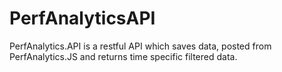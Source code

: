 # PerfAnalyticsAPI
PerfAnalytics.API is a restful API which saves data, posted from PerfAnalytics.JS and returns time specific filtered data.
